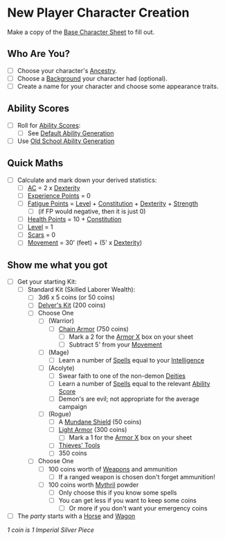 # New Player Character Creation
Make a copy of the [Base Character Sheet](Characters/Base%20Character%20Sheet.md) to fill out.
## Who Are You?
- [ ] Choose your character's [Ancestry](../../Player%20Characters/Ancenstries/Ancestry.md).
- [ ] Choose a [Background](../../Player%20Characters/Backgrounds.md) your character had (optional).
- [ ] Create a name for your character and choose some appearance traits.
## Ability Scores
- [ ] Roll for [Ability Scores](../../Player%20Characters/Chosen%20Statistics/Ability%20Scores.md):
	- [ ] See [Default Ability Generation](Default%20Ability%20Generation.md)
- [ ] Use [Old School Ability Generation](Old%20School%20Ability%20Generation.md)
## Quick Maths
- [ ] Calculate and mark down your derived statistics:
	- [ ] [AC](../../Player%20Characters/Derived%20Statistics/Armor%20Class.md) = 2 x [Dexterity](../../Player%20Characters/Chosen%20Statistics/Dexterity.md)
	- [ ] [Experience Points](../../Player%20Characters/Derived%20Statistics/Experience%20Points.md) = 0
	- [ ] [Fatigue Points](../../Player%20Characters/Derived%20Statistics/Fatigue%20Points.md) = [Level](../../Player%20Characters/Derived%20Statistics/Level.md) + [Constitution](../../Player%20Characters/Chosen%20Statistics/Constitution.md) + [Dexterity](../../Player%20Characters/Chosen%20Statistics/Dexterity.md) + [Strength](../../Player%20Characters/Chosen%20Statistics/Strength.md) 
		- [ ] (if FP would negative, then it is just 0)
	- [ ] [Health Points](../../Player%20Characters/Derived%20Statistics/Health%20Points.md) = 10 + [Constitution](../../Player%20Characters/Chosen%20Statistics/Constitution.md)
	- [ ] [Level](../../Player%20Characters/Derived%20Statistics/Level.md) = 1
	- [ ] [Scars](../../Player%20Characters/Derived%20Statistics/Scars.md) = 0
	- [ ] [Movement](../../Game%20Procedures/Movement.md) = 30' (feet) + (5' x [Dexterity](../../Player%20Characters/Chosen%20Statistics/Dexterity.md))
## Show me what you got
- [ ] Get your starting Kit:
	- [ ] Standard Kit (Skilled Laborer Wealth):
		- [ ] 3d6 x 5 coins (or 50 coins)
		- [ ] [Delver's Kit](../../Items/Delver's%20Kit.md) (200 coins)
		- [ ] Choose One
			- [ ] (Warrior) 
				- [ ] [Chain Armor](../../Items/Individual%20Item%20Cards/Armors/Mundane%20Armors/Chain%20Armor.md) (750 coins)
					- [ ] Mark a 2 for the [Armor X](../../Items/Individual%20Item%20Cards/Armors/Armor%20Properties/Armor%20X%20Property.md) box on your sheet
					- [ ] Subtract 5' from your [Movement](../../Game%20Procedures/Movement.md)
			- [ ] (Mage) 
				- [ ] Learn a number of [Spells](../../Magic/Spells.md) equal to your [Intelligence](../../Player%20Characters/Chosen%20Statistics/Intelligence.md)
			- [ ] (Acolyte) 
				- [ ] Swear faith to one of the non-demon [Deities](../../Magic/Spells/Deities/Deities.md)
				- [ ] Learn a number of [Spells](../../Magic/Spells.md) equal to the relevant [Ability Score](../../Player%20Characters/Chosen%20Statistics/Ability%20Scores.md)
				- [ ] Demon's are evil; not appropriate for the average campaign
			- [ ] (Rogue) 
				- [ ] A [Mundane Shield](../../Items/Individual%20Item%20Cards/Armors/Mundane%20Armors/Mundane%20Shield.md) (50 coins)
				- [ ] [Light Armor](../../Items/Individual%20Item%20Cards/Armors/Mundane%20Armors/Light%20Armor.md) (300 coins)
					- [ ] Mark a 1 for the [Armor X](../../Items/Individual%20Item%20Cards/Armors/Armor%20Properties/Armor%20X%20Property.md) box on your sheet
				- [ ] [Thieves' Tools](../../Items/Individual%20Item%20Cards/Gear/50%20Coins/Thieves'%20Tools.md)
				- [ ] 350 coins
		- [ ] Choose One
			- [ ] 100 coins worth of [Weapons](../../Items/Weapons.md) and ammunition
				- [ ] If a ranged weapon is chosen don't forget ammunition!
			- [ ] 100 coins worth [Mythril](../../Magic/Mythril.md) powder
				- [ ] Only choose this if you know some spells
				- [ ] You can get less if you want to keep some coins
					- [ ] Or more if you don't want your emergency coins
- [ ] The *party* starts with a [Horse](../../Items/Individual%20Item%20Cards/Gear/250%20Coins/Horse,%20Draft.md) and [Wagon](../../Items/Individual%20Item%20Cards/Gear/250%20Coins/Wagon.md)

*1 coin is 1 Imperial Silver Piece*